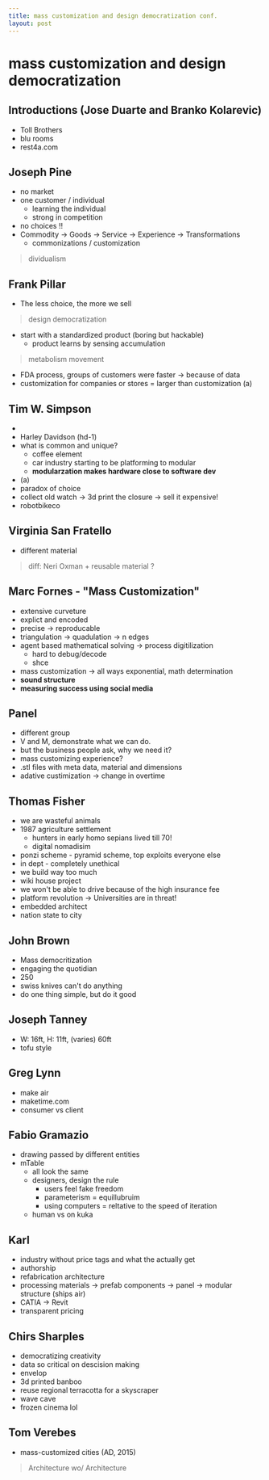 ```yaml
---
title: mass customization and design democratization conf.
layout: post
---
```


# mass customization and design democratization

## Introductions (Jose Duarte and Branko Kolarevic)

- Toll Brothers
- blu rooms
- rest4a.com

## Joseph Pine

- no market
- one customer / individual
  - learning the individual
  - strong in competition
- no choices !!
- Commodity -> Goods -> Service -> Experience -> Transformations 
  - commonizations / customization
> dividualism

## Frank Pillar
- The less choice, the more we sell
> design democratization
- start with a standardized product (boring but hackable)
  - product learns by sensing accumulation

> metabolism movement


- FDA process, groups of customers were faster -> because of data
- customization for companies or stores = larger than customization (a)


## Tim W. Simpson

- 
- Harley Davidson (hd-1)
- what is common and unique?
  - coffee element
  - car industry starting to be platforming to modular
  - **modularzation makes hardware close to software dev**
- (a)
- paradox of choice
- collect old watch -> 3d print the closure -> sell it expensive!
- robotbikeco

## Virginia San Fratello
- different material
> diff: Neri Oxman + reusable material ?

## Marc Fornes - "Mass Customization"
- extensive curveture
- explict and encoded
- precise -> reproducable
- triangulation -> quadulation -> n edges
- agent based mathematical solving -> process digitilization
  - hard to debug/decode
  - shce
- mass customization -> all ways exponential, math determination
- **sound structure**
- **measuring success using social media**

## Panel
- different group
- V and M, demonstrate what we can do.
- but the business people ask, why we need it?
- mass customizing experience?
- .stl files with meta data, material and dimensions
- adative custimization -> change in overtime

## Thomas Fisher
- we are wasteful animals
- 1987 agriculture settlement
  - hunters in early homo sepians lived till 70!
  - digital nomadisim
- ponzi scheme - pyramid scheme, top exploits everyone else
- in dept - completely unethical
- we build way too much
- wiki house project
- we won't be able to drive because of the high insurance fee
- platform revolution -> Universities are in threat!
- embedded architect
- nation state to city

## John Brown
- Mass democritization
- engaging the quotidian
- 250
- swiss knives can't do anything
- do one thing simple, but do it good

## Joseph Tanney
- W: 16ft, H: 11ft, (varies) 60ft 
- tofu style


## Greg Lynn
- make air 
- maketime.com
- consumer vs client


## Fabio Gramazio
- drawing passed by different entities
- mTable
  - all look the same
  - designers, design the rule
    - users feel fake freedom
    - parameterism = equillubruim 
    - using computers = reltative to the speed of iteration
  - human vs on kuka

## Karl
  - industry without price tags and what the actually get
  - authorship
  - refabrication architecture
  - processing materials -> prefab components -> panel -> modular structure (ships air)
  - CATIA -> Revit 
  - transparent pricing
## Chirs Sharples
  - democratizing creativity
  - data so critical on descision making
  - envelop 
  - 3d printed banboo
  - reuse regional terracotta for a skyscraper
  - wave cave
  - frozen cinema lol

## Tom Verebes
- mass-customized cities (AD, 2015)
> Architecture wo/ Architecture

